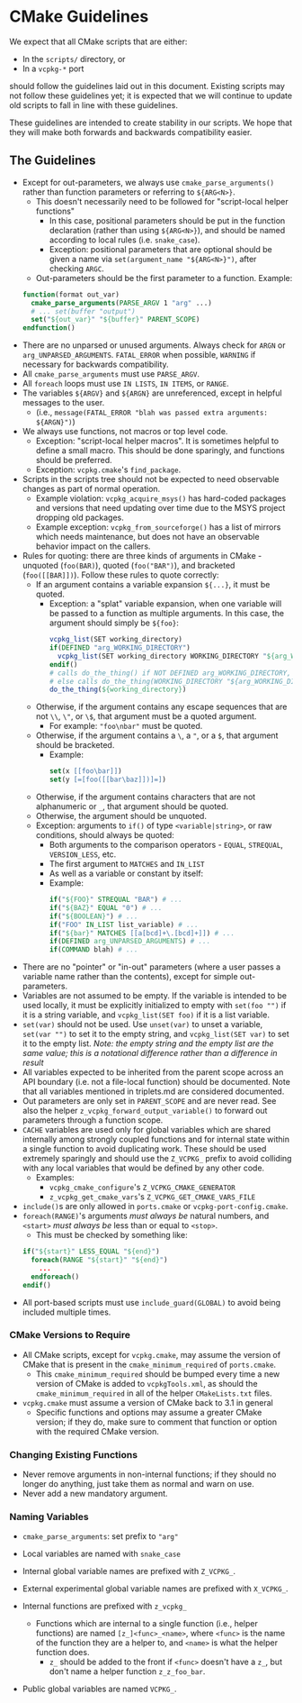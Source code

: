 # CMake Guidelines

We expect that all CMake scripts that are either:

- In the `scripts/` directory, or
- In a `vcpkg-*` port

should follow the guidelines laid out in this document.
Existing scripts may not follow these guidelines yet;
it is expected that we will continue to update old scripts
to fall in line with these guidelines.

These guidelines are intended to create stability in our scripts.
We hope that they will make both forwards and backwards compatibility easier.

## The Guidelines

- Except for out-parameters, we always use `cmake_parse_arguments()`
  rather than function parameters or referring to `${ARG<N>}`.
  - This doesn't necessarily need to be followed for "script-local helper functions"
    - In this case, positional parameters should be put in the function
      declaration (rather than using `${ARG<N>}`),
      and should be named according to local rules (i.e. `snake_case`).
    - Exception: positional parameters that are optional should be
      given a name via `set(argument_name "${ARG<N>}")`, after checking `ARGC`.
  - Out-parameters should be the first parameter to a function. Example:
  ```cmake
  function(format out_var)
    cmake_parse_arguments(PARSE_ARGV 1 "arg" ...)
    # ... set(buffer "output")
    set("${out_var}" "${buffer}" PARENT_SCOPE)
  endfunction()
  ```
- There are no unparsed or unused arguments.
  Always check for `ARGN` or `arg_UNPARSED_ARGUMENTS`.
  `FATAL_ERROR` when possible, `WARNING` if necessary for backwards compatibility.
- All `cmake_parse_arguments` must use `PARSE_ARGV`.
- All `foreach` loops must use `IN LISTS`, `IN ITEMS`, or `RANGE`.
- The variables `${ARGV}` and `${ARGN}` are unreferenced,
  except in helpful messages to the user.
  - (i.e., `message(FATAL_ERROR "blah was passed extra arguments: ${ARGN}")`)
- We always use functions, not macros or top level code.
  - Exception: "script-local helper macros". It is sometimes helpful to define a small macro.
    This should be done sparingly, and functions should be preferred.
  - Exception: `vcpkg.cmake`'s `find_package`.
- Scripts in the scripts tree should not be expected to need observable changes
  as part of normal operation.
  - Example violation: `vcpkg_acquire_msys()` has hard-coded packages and versions
    that need updating over time due to the MSYS project dropping old packages.
  - Example exception: `vcpkg_from_sourceforge()` has a list of mirrors which
    needs maintenance, but does not have an observable behavior impact on the callers.
- Rules for quoting: there are three kinds of arguments in CMake -
  unquoted (`foo(BAR)`), quoted (`foo("BAR")`), and bracketed (`foo([[BAR]])`).
  Follow these rules to quote correctly:
  - If an argument contains a variable expansion `${...}`,
    it must be quoted.
    - Exception: a "splat" variable expansion, when one variable will be
      passed to a function as multiple arguments. In this case, the argument
      should simply be `${foo}`:
      ```cmake
      vcpkg_list(SET working_directory)
      if(DEFINED "arg_WORKING_DIRECTORY")
        vcpkg_list(SET working_directory WORKING_DIRECTORY "${arg_WORKING_DIRECTORY}")
      endif()
      # calls do_the_thing() if NOT DEFINED arg_WORKING_DIRECTORY,
      # else calls do_the_thing(WORKING_DIRECTORY "${arg_WORKING_DIRECTORY}")
      do_the_thing(${working_directory})
      ```
  - Otherwise, if the argument contains any escape sequences that are not
    `\\`, `\"`, or `\$`, that argument must be a quoted argument.
    - For example: `"foo\nbar"` must be quoted.
  - Otherwise, if the argument contains a `\`, a `"`, or a `$`,
    that argument should be bracketed.
    - Example:
      ```cmake
      set(x [[foo\bar]])
      set(y [=[foo([[bar\baz]])]=])
      ```
  - Otherwise, if the argument contains characters that are
    not alphanumeric or `_`, that argument should be quoted.
  - Otherwise, the argument should be unquoted.
  - Exception: arguments to `if()` of type `<variable|string>`,
    or raw conditions, should always be quoted:
    - Both arguments to the comparison operators -
      `EQUAL`, `STREQUAL`, `VERSION_LESS`, etc.
    - The first argument to `MATCHES` and `IN_LIST`
    - As well as a variable or constant by itself:
    - Example:
      ```cmake
      if("${FOO}" STREQUAL "BAR") # ...
      if("${BAZ}" EQUAL "0") # ...
      if("${BOOLEAN}") # ...
      if("FOO" IN_LIST list_variable) # ...
      if("${bar}" MATCHES [[a[bcd]+\.[bcd]+]]) # ...
      if(DEFINED arg_UNPARSED_ARGUMENTS) # ...
      if(COMMAND blah) # ...
      ```
- There are no "pointer" or "in-out" parameters
  (where a user passes a variable name rather than the contents),
  except for simple out-parameters.
- Variables are not assumed to be empty.
  If the variable is intended to be used locally,
  it must be explicitly initialized to empty with `set(foo "")` if it is a string variable,
  and `vcpkg_list(SET foo)` if it is a list variable.
- `set(var)` should not be used. Use `unset(var)` to unset a variable,
  `set(var "")` to set it to the empty string,
  and `vcpkg_list(SET var)` to set it to the empty list.
  _Note: the empty string and the empty list are the same value;_
  _this is a notational difference rather than a difference in result_
- All variables expected to be inherited from the parent scope across an API boundary
  (i.e. not a file-local function) should be documented.
  Note that all variables mentioned in triplets.md are considered documented.
- Out parameters are only set in `PARENT_SCOPE` and are never read.
  See also the helper `z_vcpkg_forward_output_variable()` to forward out parameters through a function scope.
- `CACHE` variables are used only for global variables which are shared internally among strongly coupled
  functions and for internal state within a single function to avoid duplicating work.
  These should be used extremely sparingly and should use the `Z_VCPKG_` prefix to avoid
  colliding with any local variables that would be defined by any other code.
  - Examples:
    - `vcpkg_cmake_configure`'s `Z_VCPKG_CMAKE_GENERATOR`
    - `z_vcpkg_get_cmake_vars`'s `Z_VCPKG_GET_CMAKE_VARS_FILE`
- `include()`s are only allowed in `ports.cmake` or `vcpkg-port-config.cmake`.
- `foreach(RANGE)`'s arguments _must always be_ natural numbers,
  and `<start>` _must always be_ less than or equal to `<stop>`.
  - This must be checked by something like:
  ```cmake
  if("${start}" LESS_EQUAL "${end}")
    foreach(RANGE "${start}" "${end}")
      ...
    endforeach()
  endif()
  ```
- All port-based scripts must use `include_guard(GLOBAL)`
  to avoid being included multiple times.

### CMake Versions to Require

- All CMake scripts, except for `vcpkg.cmake`,
  may assume the version of CMake that is present in the
  `cmake_minimum_required` of `ports.cmake`.
  - This `cmake_minimum_required` should be bumped every time a new version
    of CMake is added to `vcpkgTools.xml`, as should the
    `cmake_minimum_required` in all of the helper `CMakeLists.txt` files.
- `vcpkg.cmake` must assume a version of CMake back to 3.1 in general
  - Specific functions and options may assume a greater CMake version;
    if they do, make sure to comment that function or option
    with the required CMake version.


### Changing Existing Functions

- Never remove arguments in non-internal functions;
  if they should no longer do anything, just take them as normal and warn on use.
- Never add a new mandatory argument.

### Naming Variables

- `cmake_parse_arguments`: set prefix to `"arg"`
- Local variables are named with `snake_case`
- Internal global variable names are prefixed with `Z_VCPKG_`.
- External experimental global variable names are prefixed with `X_VCPKG_`.

- Internal functions are prefixed with `z_vcpkg_`
  - Functions which are internal to a single function (i.e., helper functions)
    are named `[z_]<func>_<name>`, where `<func>` is the name of the function they are
    a helper to, and `<name>` is what the helper function does.
    - `z_` should be added to the front if `<func>` doesn't have a `z_`,
      but don't name a helper function `z_z_foo_bar`.
- Public global variables are named `VCPKG_`.

